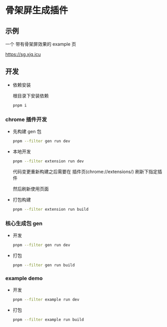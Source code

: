 # 骨架屏生成插件

## 示例

一个 带有骨架屏效果的 example 页

https://sg.xjq.icu

## 开发

- 依赖安装

  根目录下安装依赖

  ```sh
  pnpm i
  ```

### chrome 插件开发

- 先构建 gen 包

  ```sh
  pnpm --filter gen run dev
  ```

- 本地开发

  ```sh
  pnpm --filter extension run dev
  ```

  代码变更重新构建之后需要在 插件页(chrome://extensions/) 刷新下指定插件

  然后刷新使用页面

- 打包构建

  ```sh
  pnpm --filter extension run build
  ```

### 核心生成包 gen

- 开发

  ```sh
  pnpm --filter gen run dev
  ```

- 打包

  ```sh
  pnpm --filter gen run build
  ```

### example demo

- 开发

  ```sh
  pnpm --filter example run dev
  ```

- 打包

  ```sh
  pnpm --filter example run build
  ```
